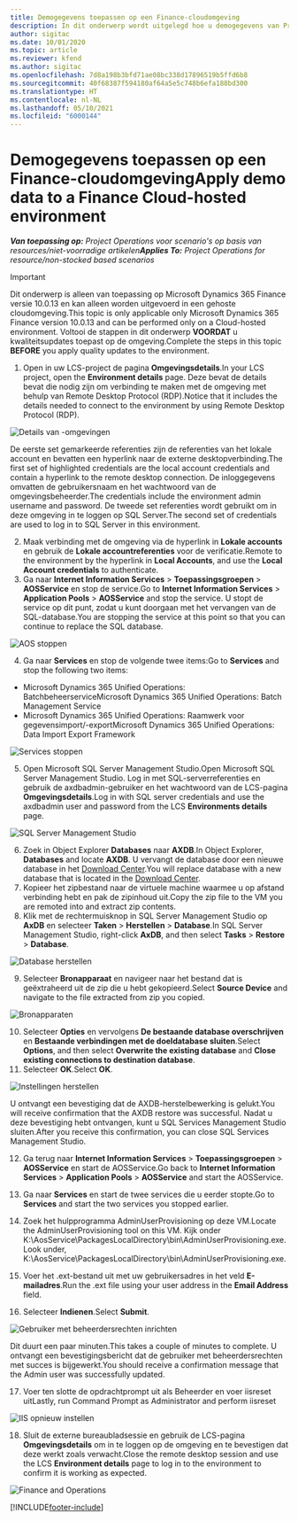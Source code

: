 ```yaml
---
title: Demogegevens toepassen op een Finance-cloudomgeving
description: In dit onderwerp wordt uitgelegd hoe u demogegevens van Project Operations kunt toepassen op een gehoste cloudomgeving in Dynamics 365 Finance.
author: sigitac
ms.date: 10/01/2020
ms.topic: article
ms.reviewer: kfend
ms.author: sigitac
ms.openlocfilehash: 7d8a198b3bfd71ae08bc338d17896519b5ffd6b8
ms.sourcegitcommit: 40f68387f594180af64a5e5c748b6efa188bd300
ms.translationtype: HT
ms.contentlocale: nl-NL
ms.lasthandoff: 05/10/2021
ms.locfileid: "6000144"
---
```

# <a name="apply-demo-data-to-a-finance-cloud-hosted-environment"></a><span data-ttu-id="8eb7b-103">Demogegevens toepassen op een Finance-cloudomgeving</span><span class="sxs-lookup"><span data-stu-id="8eb7b-103">Apply demo data to a Finance Cloud-hosted environment</span></span>

<span data-ttu-id="8eb7b-104">_**Van toepassing op:** Project Operations voor scenario's op basis van resources/niet-voorradige artikelen_</span><span class="sxs-lookup"><span data-stu-id="8eb7b-104">_**Applies To:** Project Operations for resource/non-stocked based scenarios_</span></span>

> [!IMPORTANT]
> <span data-ttu-id="8eb7b-105">Dit onderwerp is alleen van toepassing op Microsoft Dynamics 365 Finance versie 10.0.13 en kan alleen worden uitgevoerd in een gehoste cloudomgeving.</span><span class="sxs-lookup"><span data-stu-id="8eb7b-105">This topic is only applicable only Microsoft Dynamics 365 Finance version 10.0.13 and can be performed only on a Cloud-hosted environment.</span></span> <span data-ttu-id="8eb7b-106">Voltooi de stappen in dit onderwerp **VOORDAT** u kwaliteitsupdates toepast op de omgeving.</span><span class="sxs-lookup"><span data-stu-id="8eb7b-106">Complete the steps in this topic **BEFORE** you apply quality updates to the environment.</span></span>

1. <span data-ttu-id="8eb7b-107">Open in uw LCS-project de pagina **Omgevingsdetails**.</span><span class="sxs-lookup"><span data-stu-id="8eb7b-107">In your LCS project, open the **Environment details** page.</span></span> <span data-ttu-id="8eb7b-108">Deze bevat de details bevat die nodig zijn om verbinding te maken met de omgeving met behulp van Remote Desktop Protocol (RDP).</span><span class="sxs-lookup"><span data-stu-id="8eb7b-108">Notice that it includes the details needed to connect to the environment by using Remote Desktop Protocol (RDP).</span></span>

![Details van -omgevingen](./media/1EnvironmentDetails.png)

<span data-ttu-id="8eb7b-110">De eerste set gemarkeerde referenties zijn de referenties van het lokale account en bevatten een hyperlink naar de externe desktopverbinding.</span><span class="sxs-lookup"><span data-stu-id="8eb7b-110">The first set of highlighted credentials are the local account credentials and contain a hyperlink to the remote desktop connection.</span></span> <span data-ttu-id="8eb7b-111">De inloggegevens omvatten de gebruikersnaam en het wachtwoord van de omgevingsbeheerder.</span><span class="sxs-lookup"><span data-stu-id="8eb7b-111">The credentials include the environment admin username and password.</span></span> <span data-ttu-id="8eb7b-112">De tweede set referenties wordt gebruikt om in deze omgeving in te loggen op SQL Server.</span><span class="sxs-lookup"><span data-stu-id="8eb7b-112">The second set of credentials are used to log in to SQL Server in this environment.</span></span>

2. <span data-ttu-id="8eb7b-113">Maak verbinding met de omgeving via de hyperlink in **Lokale accounts** en gebruik de **Lokale accountreferenties** voor de verificatie.</span><span class="sxs-lookup"><span data-stu-id="8eb7b-113">Remote to the environment by the hyperlink in **Local Accounts**, and use the **Local Account credentials** to authenticate.</span></span>
3. <span data-ttu-id="8eb7b-114">Ga naar **Internet Information Services** > **Toepassingsgroepen** > **AOSService** en stop de service.</span><span class="sxs-lookup"><span data-stu-id="8eb7b-114">Go to **Internet Information Services** > **Application Pools** > **AOSService** and stop the service.</span></span> <span data-ttu-id="8eb7b-115">U stopt de service op dit punt, zodat u kunt doorgaan met het vervangen van de SQL-database.</span><span class="sxs-lookup"><span data-stu-id="8eb7b-115">You are stopping the service at this point so that you can continue to replace the SQL database.</span></span>

![AOS stoppen](./media/2StopAOS.png)

4. <span data-ttu-id="8eb7b-117">Ga naar **Services** en stop de volgende twee items:</span><span class="sxs-lookup"><span data-stu-id="8eb7b-117">Go to **Services** and stop the following two items:</span></span>

- <span data-ttu-id="8eb7b-118">Microsoft Dynamics 365 Unified Operations: Batchbeheerservice</span><span class="sxs-lookup"><span data-stu-id="8eb7b-118">Microsoft Dynamics 365 Unified Operations: Batch Management Service</span></span>
- <span data-ttu-id="8eb7b-119">Microsoft Dynamics 365 Unified Operations: Raamwerk voor gegevensimport/-export</span><span class="sxs-lookup"><span data-stu-id="8eb7b-119">Microsoft Dynamics 365 Unified Operations: Data Import Export Framework</span></span>

![Services stoppen](./media/3StopServices.png)

5. <span data-ttu-id="8eb7b-121">Open Microsoft SQL Server Management Studio.</span><span class="sxs-lookup"><span data-stu-id="8eb7b-121">Open Microsoft SQL Server Management Studio.</span></span> <span data-ttu-id="8eb7b-122">Log in met SQL-serverreferenties en gebruik de axdbadmin-gebruiker en het wachtwoord van de LCS-pagina **Omgevingsdetails**.</span><span class="sxs-lookup"><span data-stu-id="8eb7b-122">Log in with SQL server credentials and use the axdbadmin user and password from the LCS **Environments details** page.</span></span>

![SQL Server Management Studio](./media/4SSMS.png)

6. <span data-ttu-id="8eb7b-124">Zoek in Object Explorer **Databases** naar **AXDB**.</span><span class="sxs-lookup"><span data-stu-id="8eb7b-124">In Object Explorer, **Databases** and locate **AXDB**.</span></span> <span data-ttu-id="8eb7b-125">U vervangt de database door een nieuwe database in het [Download Center](https://download.microsoft.com/download/1/a/3/1a314bd2-b082-4a87-abdc-1ba26c92b63d/ProjOpsDemoDataFOGARelease.zip).</span><span class="sxs-lookup"><span data-stu-id="8eb7b-125">You will replace database with a new database that is located in the [Download Center](https://download.microsoft.com/download/1/a/3/1a314bd2-b082-4a87-abdc-1ba26c92b63d/ProjOpsDemoDataFOGARelease.zip).</span></span> 
7. <span data-ttu-id="8eb7b-126">Kopieer het zipbestand naar de virtuele machine waarmee u op afstand verbinding hebt en pak de zipinhoud uit.</span><span class="sxs-lookup"><span data-stu-id="8eb7b-126">Copy the zip file to the VM you are remoted into and extract zip contents.</span></span>
8. <span data-ttu-id="8eb7b-127">Klik met de rechtermuisknop in SQL Server Management Studio op **AxDB** en selecteer **Taken** > **Herstellen** > **Database**.</span><span class="sxs-lookup"><span data-stu-id="8eb7b-127">In SQL Server Management Studio, right-click **AxDB**, and then select **Tasks** > **Restore** > **Database**.</span></span>

![Database herstellen](./media/5RestoreDatabase.png)

9. <span data-ttu-id="8eb7b-129">Selecteer **Bronapparaat** en navigeer naar het bestand dat is geëxtraheerd uit de zip die u hebt gekopieerd.</span><span class="sxs-lookup"><span data-stu-id="8eb7b-129">Select **Source Device** and navigate to the file extracted from zip you copied.</span></span>

![Bronapparaten](./media/6SourceDevice.png)

10. <span data-ttu-id="8eb7b-131">Selecteer **Opties** en vervolgens **De bestaande database overschrijven** en **Bestaande verbindingen met de doeldatabase sluiten**.</span><span class="sxs-lookup"><span data-stu-id="8eb7b-131">Select **Options**, and then select **Overwrite the existing database** and **Close existing connections to destination database**.</span></span> 
11. <span data-ttu-id="8eb7b-132">Selecteer **OK**.</span><span class="sxs-lookup"><span data-stu-id="8eb7b-132">Select **OK**.</span></span>

![Instellingen herstellen](./media/7RestoreSetting.png)

<span data-ttu-id="8eb7b-134">U ontvangt een bevestiging dat de AXDB-herstelbewerking is gelukt.</span><span class="sxs-lookup"><span data-stu-id="8eb7b-134">You will receive confirmation that the AXDB restore was successful.</span></span> <span data-ttu-id="8eb7b-135">Nadat u deze bevestiging hebt ontvangen, kunt u SQL Services Management Studio sluiten.</span><span class="sxs-lookup"><span data-stu-id="8eb7b-135">After you receive this confirmation, you can close SQL Services Management Studio.</span></span>

12. <span data-ttu-id="8eb7b-136">Ga terug naar **Internet Information Services** > **Toepassingsgroepen** > **AOSService** en start de AOSService.</span><span class="sxs-lookup"><span data-stu-id="8eb7b-136">Go back to **Internet Information Services** > **Application Pools** > **AOSService** and start the AOSService.</span></span>
13. <span data-ttu-id="8eb7b-137">Ga naar **Services** en start de twee services die u eerder stopte.</span><span class="sxs-lookup"><span data-stu-id="8eb7b-137">Go to **Services** and start the two services you stopped earlier.</span></span>

14. <span data-ttu-id="8eb7b-138">Zoek het hulpprogramma AdminUserProvisioning op deze VM.</span><span class="sxs-lookup"><span data-stu-id="8eb7b-138">Locate the AdminUserProvisioning tool on this VM.</span></span> <span data-ttu-id="8eb7b-139">Kijk onder K:\AosService\PackagesLocalDirectory\bin\AdminUserProvisioning.exe.</span><span class="sxs-lookup"><span data-stu-id="8eb7b-139">Look under, K:\AosService\PackagesLocalDirectory\bin\AdminUserProvisioning.exe.</span></span>
15. <span data-ttu-id="8eb7b-140">Voer het .ext-bestand uit met uw gebruikersadres in het veld **E-mailadres**.</span><span class="sxs-lookup"><span data-stu-id="8eb7b-140">Run the .ext file using your user address in the **Email Address** field.</span></span> 
16. <span data-ttu-id="8eb7b-141">Selecteer **Indienen**.</span><span class="sxs-lookup"><span data-stu-id="8eb7b-141">Select **Submit**.</span></span>

![Gebruiker met beheerdersrechten inrichten](./media/8AdminUserProvisioning.png)

<span data-ttu-id="8eb7b-143">Dit duurt een paar minuten.</span><span class="sxs-lookup"><span data-stu-id="8eb7b-143">This takes a couple of minutes to complete.</span></span> <span data-ttu-id="8eb7b-144">U ontvangt een bevestigingsbericht dat de gebruiker met beheerdersrechten met succes is bijgewerkt.</span><span class="sxs-lookup"><span data-stu-id="8eb7b-144">You should receive a confirmation message that the Admin user was successfully updated.</span></span>

17. <span data-ttu-id="8eb7b-145">Voer ten slotte de opdrachtprompt uit als Beheerder en voer iisreset uit</span><span class="sxs-lookup"><span data-stu-id="8eb7b-145">Lastly, run Command Prompt as Administrator and perform iisreset</span></span>

![IIS opnieuw instellen](./media/9IISReset.png)

18. <span data-ttu-id="8eb7b-147">Sluit de externe bureaubladsessie en gebruik de LCS-pagina **Omgevingsdetails** om in te loggen op de omgeving en te bevestigen dat deze werkt zoals verwacht.</span><span class="sxs-lookup"><span data-stu-id="8eb7b-147">Close the remote desktop session and use the LCS **Environment details** page to log in to the environment to confirm it is working as expected.</span></span>

![Finance and Operations](./media/10FinanceAndOperations.png)


[!INCLUDE[footer-include](../includes/footer-banner.md)]
